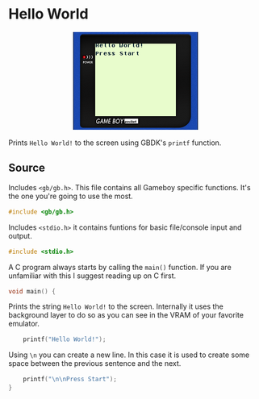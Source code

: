 



# Hello World
<div style="text-align: center"><img src="screenshot.png" alt="" /></div>

Prints `Hello World!` to the screen using GBDK's `printf` function.

## Source
Includes `<gb/gb.h>`. This file contains all Gameboy specific functions.
It's the one you're going to use the most.


  

```c
#include <gb/gb.h>

```







Includes `<stdio.h>` it contains funtions for basic file/console input and
output.


  

```c
#include <stdio.h>

```







A C program always starts by calling the `main()` function. If you are
unfamiliar with this I suggest reading up on C first.


  

```c
void main() {

```







Prints the string `Hello World!` to the screen. Internally it uses the
background layer to do so as you can see in the VRAM of your favorite
emulator.


  

```c
    printf("Hello World!");

```







Using `\n` you can create a new line. In this case it is used to create some
space between the previous sentence and the next.


  

```c
    printf("\n\nPress Start");
}



```



